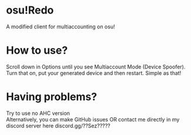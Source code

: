 # osu!Redo
A modified client for multiaccounting on osu!

# How to use?
Scroll down in Options until you see Multiaccount Mode (Device Spoofer). Turn that on, put your generated device and then restart. Simple as that!

# Having problems?
Try to use no AHC version<br>Alternatively, you can make GitHub issues OR contact me directly in my discord server here discord.gg/??Sez?????
